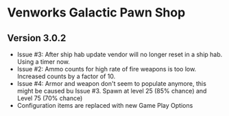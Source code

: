 # Venworks Galactic Pawn Shop

## Version 3.0.2
- Issue #3: After ship hab update vendor will no longer reset in a ship hab. Using a timer now. 
- Issue #2: Ammo counts for high rate of fire weapons is too low. Increased counts by a factor of 10.
- Issue #4: Armor and weapon don't seem to populate anymore, this might be caused bu Issue #3. Spawn at level 25 (85% chance) and Level 75 (70% chance)
- Configuration items are replaced with new Game Play Options
